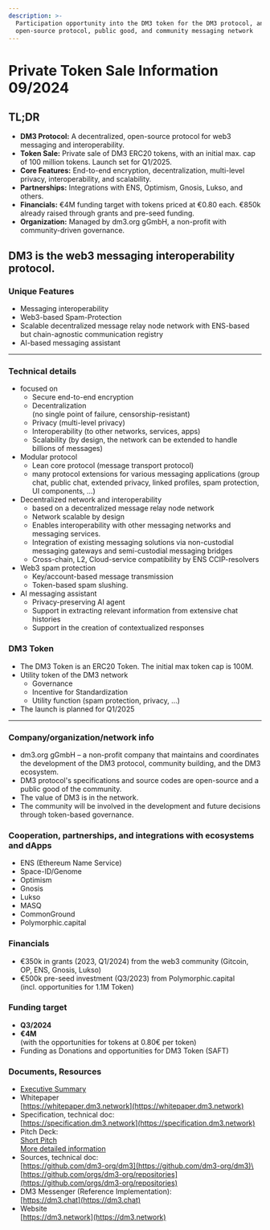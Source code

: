 ```yaml
---
description: >-
  Participation opportunity into the DM3 token for the DM3 protocol, an
  open-source protocol, public good, and community messaging network
---
```


# Private Token Sale Information 09/2024

## TL;DR

* **DM3 Protocol:** A decentralized, open-source protocol for web3 messaging and interoperability.
* **Token Sale:** Private sale of DM3 ERC20 tokens, with an initial max. cap of 100 million tokens. Launch set for Q1/2025.
* **Core Features:** End-to-end encryption, decentralization, multi-level privacy, interoperability, and scalability.
* **Partnerships:** Integrations with ENS, Optimism, Gnosis, Lukso, and others.
* **Financials:** €4M funding target with tokens priced at €0.80 each. €850k already raised through grants and pre-seed funding.
* **Organization:** Managed by dm3.org gGmbH, a non-profit with community-driven governance.

## DM3 is the web3 messaging interoperability protocol.

### Unique Features

* Messaging interoperability
* Web3-based Spam-Protection
* Scalable decentralized message relay node network with ENS-based but chain-agnostic  communication registry
* AI-based messaging assistant

***

### Technical details

* focused on
  * Secure end-to-end encryption
  * Decentralization\
    (no single point of failure, censorship-resistant)
  * Privacy (multi-level privacy)
  * Interoperability (to other networks, services, apps)
  * Scalability (by design, the network can be extended to handle billions of messages)
* Modular protocol
  * Lean core protocol (message transport protocol)
  * many protocol extensions for various messaging applications (group chat, public chat, extended privacy, linked profiles, spam protection, UI components, …)
* Decentralized network and interoperability
  * based on a decentralized message relay node network
  * Network scalable by design
  * Enables interoperability with other messaging networks and messaging services.
  * Integration of existing messaging solutions via non-custodial messaging gateways and semi-custodial messaging bridges
  * Cross-chain, L2, Cloud-service compatibility by ENS CCIP-resolvers
* Web3 spam protection
  * Key/account-based message transmission
  * Token-based spam slushing.
* AI messaging assistant
  * Privacy-preserving AI agent
  * Support in extracting relevant information from extensive chat histories
  * Support in the creation of contextualized responses

### DM3 Token

* The DM3 Token is an ERC20 Token. The initial max token cap is 100M.
* Utility token of the DM3 network
  * Governance
  * Incentive for Standardization
  * Utility function (spam protection, privacy, …)
* The launch is planned for Q1/2025

***

### Company/organization/network info

* dm3.org gGmbH – a non-profit company that maintains and coordinates the development of the DM3 protocol, community building, and the DM3 ecosystem.
* DM3 protocol's specifications and source codes are open-source and a public good of the community.
* The value of DM3 is in the network.
* The community will be involved in the development and future decisions through token-based governance.

### Cooperation, partnerships, and integrations with ecosystems and dApps

* ENS (Ethereum Name Service)
* Space-ID/Genome
* Optimism
* Gnosis
* Lukso
* MASQ
* CommonGround
* Polymorphic.capital

### Financials

* €350k in grants (2023, Q1/2024) from the web3 community (Gitcoin, OP, ENS, Gnosis, Lukso)
* €500k pre-seed investment (Q3/2023) from Polymorphic.capital \
  (incl. opportunities for 1.1M Token)

### Funding target

* **Q3/2024**
* **€4M** \
  (with the opportunities for tokens at 0.80€ per token)
* Funding as Donations and opportunities for DM3 Token (SAFT)

### Documents, Resources

* [Executive Summary](executive-summary.md)
* Whitepaper\
  [https://whitepaper.dm3.network](https://whitepaper.dm3.network)
* Specification, technical doc:\
  [https://specification.dm3.network](https://specification.dm3.network)
* Pitch Deck:\
  [Short Pitch](https://drive.google.com/open?id=19mHSZaQCqgJS12M7vVk-fmP0j8U0p2-9)\
  [More detailed information](https://drive.google.com/open?id=1\_jm16xbaZFOvO-N2OFmJgo-t0CNBLR0y)
* Sources, technical doc:\
  [https://github.com/dm3-org/dm3](https://github.com/dm3-org/dm3)\
  [https://github.com/orgs/dm3-org/repositories](https://github.com/orgs/dm3-org/repositories)
* DM3 Messenger (Reference Implementation):\
  [https://dm3.chat](https://dm3.chat)
* Website\
  [https://dm3.network](https://dm3.network)
